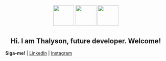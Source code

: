 <h2 align="center">
<img src= "" width="65" height="65">
<img src= "" width="65" height="65">
<img src= "" width="65" height="65">

  <h2 align="center"> Hi.
I am Thalyson, future developer.
Welcome! </h1>

**Siga-me!** 
| [Linkedin](https://www.linkedin.com/in/thalysonalmeida/) 
| [Instagram](https://www.instagram.com/thalyson.alm/) 
